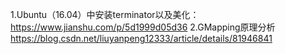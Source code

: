 1.Ubuntu（16.04）中安装terminator以及美化：
		https://www.jianshu.com/p/5d1999d05d36
2.GMapping原理分析
		https://blog.csdn.net/liuyanpeng12333/article/details/81946841
